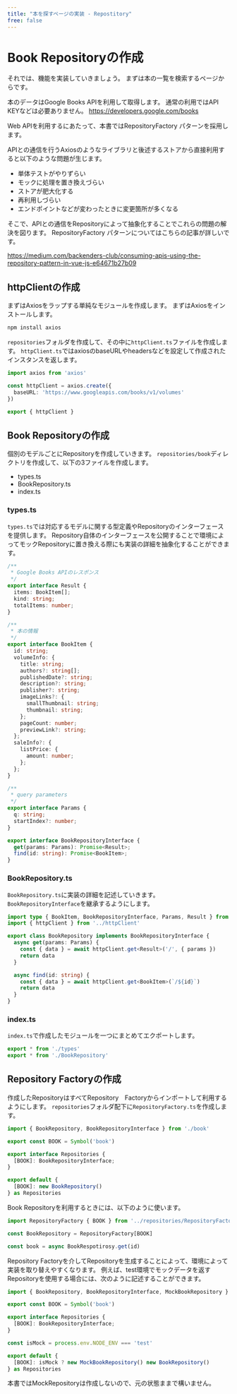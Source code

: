 ```yaml
---
title: "本を探すページの実装 - Repostitory"
free: false
---
```


# Book Repositoryの作成

それでは、機能を実装していきましょう。
まずは本の一覧を検索するページからです。

本のデータはGoogle Books APIを利用して取得します。
通常の利用ではAPI KEYなどは必要ありません。
https://developers.google.com/books

Web APIを利用するにあたって、本書ではRepositoryFactory パターンを採用します。

APIとの通信を行うAxiosのようなライブラリと後述するストアから直接利用すると以下のような問題が生じます。

- 単体テストがやりずらい
- モックに処理を置き換えづらい
- ストアが肥大化する
- 再利用しづらい
- エンドポイントなどが変わったときに変更箇所が多くなる

そこで、APIとの通信をRepositoryによって抽象化することでこれらの問題の解決を図ります。
RepositoryFactory パターンについてはこちらの記事が詳しいです。

https://medium.com/backenders-club/consuming-apis-using-the-repository-pattern-in-vue-js-e64671b27b09

## httpClientの作成

まずはAxiosをラップする単純なモジュールを作成します。
まずはAxiosをインストールします。

```sh
npm install axios
```

`repositories`フォルダを作成して、その中に`httpClient.ts`ファイルを作成します。
`httpClient.ts`ではaxiosのbaseURLやheadersなどを設定して作成されたインスタンスを返します。

```ts:repositories/httpClient.ts
import axios from 'axios'

const httpClient = axios.create({
  baseURL: 'https://www.googleapis.com/books/v1/volumes'
})

export { httpClient }
```

## Book Repositoryの作成

個別のモデルごとにRepositoryを作成していきます。
`repositories/book`ディレクトリを作成して、以下の3ファイルを作成します。
- types.ts
- BookRepository.ts
- index.ts

### types.ts

`types.ts`では対応するモデルに関する型定義やRepositoryのインターフェースを提供します。
Repository自体のインターフェースを公開することで環境によってモックRepositoryに置き換える際にも実装の詳細を抽象化することができます。

```ts:repositories/book/types.ts
/**
 * Google Books APIのレスポンス
 */
export interface Result {
  items: BookItem[];
  kind: string;
  totalItems: number;
}

/**
 * 本の情報
 */
export interface BookItem {
  id: string;
  volumeInfo: {
    title: string;
    authors?: string[];
    publishedDate?: string;
    description?: string;
    publisher?: string;
    imageLinks?: {
      smallThumbnail: string;
      thumbnail: string;
    };
    pageCount: number;
    previewLink?: string;
  };
  saleInfo?: {
    listPrice: {
      amount: number;
    };
  };
}

/**
 * query parameters
 */
export interface Params {
  q: string;
  startIndex?: number;
}

export interface BookRepositoryInterface {
  get(params: Params): Promise<Result>;
  find(id: string): Promise<BookItem>;
}
```

### BookRepository.ts

`BookRepository.ts`に実装の詳細を記述していきます。
`BookRepositoryInterface`を継承するようにします。

```ts:repositories/book/BookRepository.ts
import type { BookItem, BookRepositoryInterface, Params, Result } from './types'
import { httpClient } from '../httpClient'

export class BookRepository implements BookRepositoryInterface {
  async get(params: Params) {
    const { data } = await httpClient.get<Result>('/', { params })
    return data
  }

  async find(id: string) {
    const { data } = await httpClient.get<BookItem>(`/${id}`)
    return data
  }
}
```

### index.ts

`index.ts`で作成したモジュールを一つにまとめてエクポートします。

```ts:repositories/book/index.ts
export * from './types'
export * from './BookRepository'
```

## Repository Factoryの作成

作成したRepositoryはすべてRepository　Factoryからインポートして利用するようにします。
`repositories`フォルダ配下に`RepositoryFactory.ts`を作成します。

```ts:repositories/RepositoryFactory.ts
import { BookRepository, BookRepositoryInterface } from './book'

export const BOOK = Symbol('book')

export interface Repositories {
  [BOOK]: BookRepositoryInterface;
}

export default {
  [BOOK]: new BookRepository()
} as Repositories
````

Book Repositoryを利用するときには、以下のように使います。

```ts
import RepositoryFactory { BOOK } from '../repositories/RepositoryFactory.ts'

const BookRepository = RepositoryFactory[BOOK]

const book = async BookRespotirosy.get(id)
```

Repository Factoryを介してRepositoryを生成することによって、環境によって実装を取り替えやすくなります。
例えば、test環境でモックデータを返すRepositoryを使用する場合には、次のように記述することができます。

```ts:repositories/RepositoryFactory.ts
import { BookRepository, BookRepositoryInterface, MockBookRepository } from './book'

export const BOOK = Symbol('book')

export interface Repositories {
  [BOOK]: BookRepositoryInterface;
}

const isMock = process.env.NODE_ENV === 'test'

export default {
  [BOOK]: isMock ? new MockBookRepository() new BookRepository()
} as Repositories
```

本書ではMockRepositoryは作成しないので、元の状態ままで構いません。